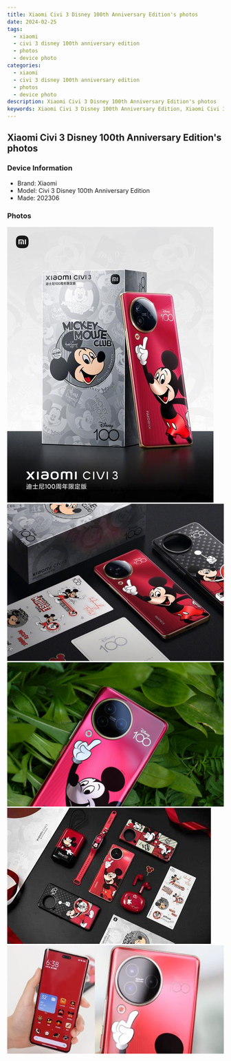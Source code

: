 ```yaml
---
title: Xiaomi Civi 3 Disney 100th Anniversary Edition's photos
date: 2024-02-25
tags: 
  - xiaomi
  - civi 3 disney 100th anniversary edition
  - photos
  - device photo
categories: 
  - xiaomi
  - civi 3 disney 100th anniversary edition
  - photos
  - device photo
description: Xiaomi Civi 3 Disney 100th Anniversary Edition's photos
keywords: Xiaomi Civi 3 Disney 100th Anniversary Edition, Xiaomi Civi 3 Disney 100th Anniversary Edition photos, Xiaomi Civi 3 Disney 100th Anniversary Edition device photo
---
```


## Xiaomi Civi 3 Disney 100th Anniversary Edition's photos

### Device Information

- Brand: Xiaomi
- Model: Civi 3 Disney 100th Anniversary Edition
- Made: 202306

### Photos

![/images/best-assets/devices/xiaomi/xiaomi-civi-3-disney-100th-anniversary-edition/1.jpg](/images/best-assets/devices/xiaomi/xiaomi-civi-3-disney-100th-anniversary-edition/1.jpg)
![/images/best-assets/devices/xiaomi/xiaomi-civi-3-disney-100th-anniversary-edition/2.jpg](/images/best-assets/devices/xiaomi/xiaomi-civi-3-disney-100th-anniversary-edition/2.jpg)
![/images/best-assets/devices/xiaomi/xiaomi-civi-3-disney-100th-anniversary-edition/3.jpg](/images/best-assets/devices/xiaomi/xiaomi-civi-3-disney-100th-anniversary-edition/3.jpg)
![/images/best-assets/devices/xiaomi/xiaomi-civi-3-disney-100th-anniversary-edition/4.jpg](/images/best-assets/devices/xiaomi/xiaomi-civi-3-disney-100th-anniversary-edition/4.jpg)
![/images/best-assets/devices/xiaomi/xiaomi-civi-3-disney-100th-anniversary-edition/5.jpg](/images/best-assets/devices/xiaomi/xiaomi-civi-3-disney-100th-anniversary-edition/5.jpg)
